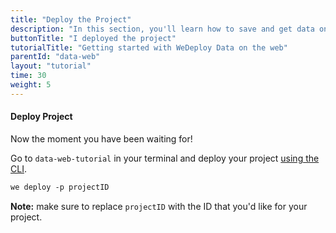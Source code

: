 ```yaml
---
title: "Deploy the Project"
description: "In this section, you'll learn how to save and get data on the web using the WeDeploy API Client."
buttonTitle: "I deployed the project"
tutorialTitle: "Getting started with WeDeploy Data on the web"
parentId: "data-web"
layout: "tutorial"
time: 30
weight: 5
---
```


#### Deploy Project

Now the moment you have been waiting for!

Go to `data-web-tutorial` in your terminal and deploy your project [using the CLI](/docs/configure/command-line/).

```xml
we deploy -p projectID
```

**Note:** make sure to replace `projectID` with the ID that you'd like for your project.

